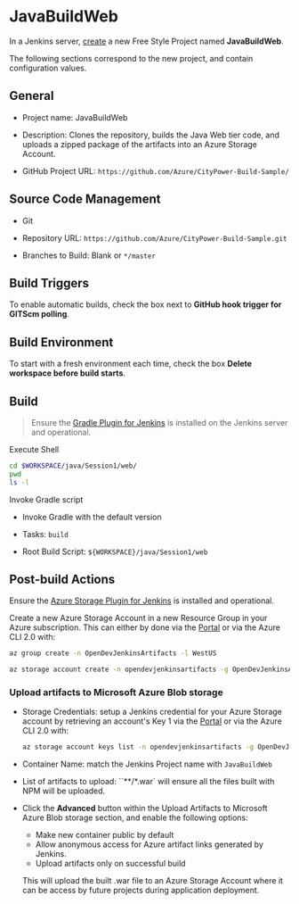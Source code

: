 # JavaBuildWeb

In a Jenkins server, [create](https://wiki.jenkins-ci.org/display/JENKINS/Building+a+software+project#Buildingasoftwareproject-Settinguptheproject) a new Free Style Project named **JavaBuildWeb**. 

The following sections correspond to the new project, and contain configuration values.

## General

* Project name: JavaBuildWeb

* Description: Clones the repository, builds the Java Web tier code, and uploads a zipped package of the artifacts into an Azure Storage Account.

* GitHub Project URL: `https://github.com/Azure/CityPower-Build-Sample/`

## Source Code Management

* Git

* Repository URL: `https://github.com/Azure/CityPower-Build-Sample.git`

* Branches to Build: Blank or `*/master`

## Build Triggers

To enable automatic builds, check the box next to **GitHub hook trigger for GITScm polling**.

## Build Environment

To start with a fresh environment each time, check the box **Delete workspace before build starts**.

## Build

> Ensure the [Gradle Plugin for Jenkins](https://wiki.jenkins-ci.org/display/JENKINS/Gradle+Plugin) is installed on the Jenkins server and operational.

Execute Shell 

```sh
cd $WORKSPACE/java/Session1/web/
pwd
ls -l
```

Invoke Gradle script

* Invoke Gradle with the default version

* Tasks: `build`

* Root Build Script: `${WORKSPACE}/java/Session1/web`

## Post-build Actions

Ensure the [Azure Storage Plugin for Jenkins](https://docs.microsoft.com/en-us/azure/storage/storage-java-jenkins-continuous-integration-solution#how-to-install-the-azure-storage-plugin) is installed and operational.

Create a new Azure Storage Account in a new Resource Group in your Azure subscription. This can either by done via the [Portal](http://portal.azure.com) or via the Azure CLI 2.0 with:

```sh
az group create -n OpenDevJenkinsArtifacts -l WestUS

az storage account create -n opendevjenkinsartifacts -g OpenDevJenkinsArtifacts -l WestUS --sku Standard_LRS
```


### Upload artifacts to Microsoft Azure Blob storage

* Storage Credentials: setup a Jenkins credential for your Azure Storage account by retrieving an account's Key 1 via the [Portal](http://portal.azure.com) or via the Azure CLI 2.0 with:
    
    ```sh
    az storage account keys list -n opendevjenkinsartifacts -g OpenDevJenkinsArtifacts
    ```

* Container Name: match the Jenkins Project name with `JavaBuildWeb`

* List of artifacts to upload: ``**/*.war` will ensure all the files built with NPM will be uploaded.

* Click the **Advanced** button within the Upload Artifacts to Microsoft Azure Blob storage section, and enable the following options:

    * Make new container public by default
    * Allow anonymous access for Azure artifact links generated by Jenkins.
    * Upload artifacts only on successful build

    This will upload the built .war file to an Azure Storage Account where it can be access by future projects during application deployment.
